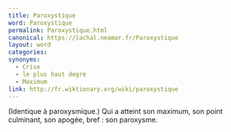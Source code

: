 ```yaml
---
title: Paroxystique
word: Paroxystique
permalink: Paroxystique.html
canonical: https://lachal.neamar.fr/Paroxystique
layout: word
categories:
synonyms:
  - Crise
  - le plus haut degré
  - Maximum
link: http://fr.wiktionary.org/wiki/paroxystique
---
```


(Identique à paroxysmique.)
Qui a atteint son maximum, son point culminant, son apogée, bref : son paroxysme.

